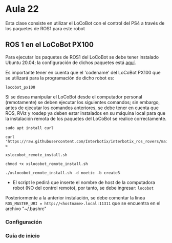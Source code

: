 <h1>Aula 22</h1>

Esta clase consiste en utilizar el LoCoBot con el control del PS4 a través de los paquetes de ROS1 para este robot

<h2>ROS 1 en el LoCoBot PX100</h2>

Para ejecutar los paquetes de ROS1 del LoCoBot se debe tener instalado Ubuntu 20.04; la configuración de dichos paquetes está <a href="https://docs.trossenrobotics.com/interbotix_xslocobots_docs/ros_interface/ros1.html">aquí</a>.

Es importante tener en cuenta que el 'codename' del LoCoBot PX100 que se utilizará para la programación de dicho robot es: 

```
locobot_px100
```

Si se desea manipular el LoCoBot desde el computador personal (remotamente) se deben ejecutar los siguientes comandos; sin embargo, antes de ejecutar los comandos anteriores, se debe tener en cuenta que ROS, RViz y rosdep ya deben estar instalados en su máquina local para que la instalación remota de los paquetes del LoCoBot se realice correctamente.

```
sudo apt install curl

curl 'https://raw.githubusercontent.com/Interbotix/interbotix_ros_rovers/main/interbotix_ros_xslocobots/install/xslocobot_remote_install.sh' > 

xslocobot_remote_install.sh

chmod +x xslocobot_remote_install.sh

./xslocobot_remote_install.sh -d noetic -b create3
```

* El script le pedirá que inserte el nombre de host de la computadora robot (NO del control remoto), por tanto, se debe ingresar: `locobot`

Posteriormente a la anterior instalación, se debe comentar la línea `ROS_MASTER_URI = http://<hostname>.local:11311` que se encuentra en el archivo "~/.bashrc"




<h3>Configuración</h3>



<h3>Guía de inicio</h3>


